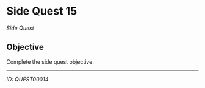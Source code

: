 # Side Quest 15

*Side Quest*

## Objective
Complete the side quest objective.

---
*ID: QUEST00014*